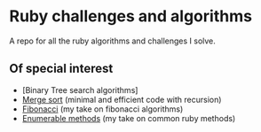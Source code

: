 # Ruby challenges and algorithms
A repo for all the ruby algorithms and challenges I solve.

## Of special interest
* [Binary Tree search algorithms] 
* [Merge sort](https://github.com/pugsiman/Ruby_challenges_and_algorithms/tree/master/Merge_Sort) (minimal and efficient code with recursion)
* [Fibonacci](https://github.com/pugsiman/Ruby_challenges_and_algorithms/tree/master/Fibonacci) (my take on fibonacci algorithms)
* [Enumerable methods](https://github.com/pugsiman/Ruby_challenges_and_algorithms/tree/master/Enumerable_Methods) (my take on common ruby methods)
